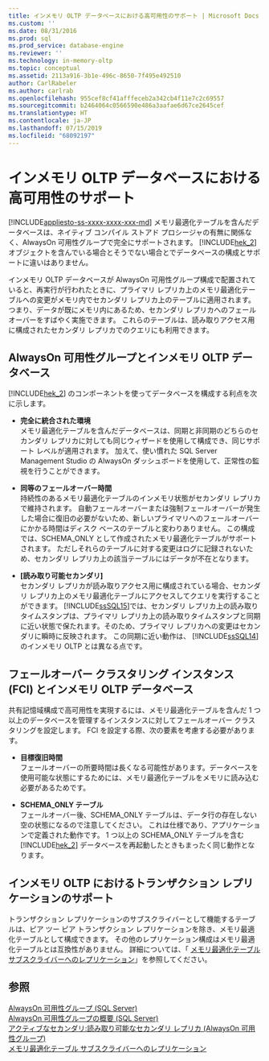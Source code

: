 ```yaml
---
title: インメモリ OLTP データベースにおける高可用性のサポート | Microsoft Docs
ms.custom: ''
ms.date: 08/31/2016
ms.prod: sql
ms.prod_service: database-engine
ms.reviewer: ''
ms.technology: in-memory-oltp
ms.topic: conceptual
ms.assetid: 2113a916-3b1e-496c-8650-7f495e492510
author: CarlRabeler
ms.author: carlrab
ms.openlocfilehash: 955cef8cf41afffeceb2a342cb4f11e7c2c69557
ms.sourcegitcommit: b2464064c0566590e486a3aafae6d67ce2645cef
ms.translationtype: HT
ms.contentlocale: ja-JP
ms.lasthandoff: 07/15/2019
ms.locfileid: "68092197"
---
```

# <a name="high-availability-support-for-in-memory-oltp-databases"></a>インメモリ OLTP データベースにおける高可用性のサポート
[!INCLUDE[appliesto-ss-xxxx-xxxx-xxx-md](../../includes/appliesto-ss-xxxx-xxxx-xxx-md.md)]
  メモリ最適化テーブルを含んだデータベースは、ネイティブ コンパイル ストアド プロシージャの有無に関係なく、AlwaysOn 可用性グループで完全にサポートされます。  [!INCLUDE[hek_2](../../includes/hek-2-md.md)] オブジェクトを含んでいる場合とそうでない場合とでデータベースの構成とサポートに違いはありません。  
  
 インメモリ OLTP データベースが AlwaysOn 可用性グループ構成で配置されていると、再実行が行われたときに、プライマリ レプリカ上のメモリ最適化テーブルへの変更がメモリ内でセカンダリ レプリカ上のテーブルに適用されます。 つまり、データが既にメモリ内にあるため、セカンダリ レプリカへのフェールオーバーをすばやく実施できます。 これらのテーブルは、読み取りアクセス用に構成されたセカンダリ レプリカでのクエリにも利用できます。  
  
## <a name="always-on-availability-groups-and-in-memory-oltp-databases"></a>AlwaysOn 可用性グループとインメモリ OLTP データベース  
 [!INCLUDE[hek_2](../../includes/hek-2-md.md)] のコンポーネントを使ってデータベースを構成する利点を次に示します。  
  
-   **完全に統合された環境**   
    メモリ最適化テーブルを含んだデータベースは、同期と非同期のどちらのセカンダリ レプリカに対しても同じウィザードを使用して構成でき、同じサポート レベルが適用されます。 加えて、使い慣れた SQL Server Management Studio の AlwaysOn ダッシュボードを使用して、正常性の監視を行うことができます。  
  
-   **同等のフェールオーバー時間**   
    持続性のあるメモリ最適化テーブルのインメモリ状態がセカンダリ レプリカで維持されます。 自動フェールオーバーまたは強制フェールオーバーが発生した場合に復旧の必要がないため、新しいプライマリへのフェールオーバーにかかる時間はディスク ベースのテーブルと変わりありません。 この構成では、SCHEMA_ONLY として作成されたメモリ最適化テーブルがサポートされます。 ただしそれらのテーブルに対する変更はログに記録されないため、セカンダリ レプリカ上の該当テーブルにはデータが不在となります。  
  
-   **[読み取り可能セカンダリ]**    
    セカンダリ レプリカが読み取りアクセス用に構成されている場合、セカンダリ レプリカ上のメモリ最適化テーブルにアクセスしてクエリを実行することができます。 [!INCLUDE[ssSQL15](../../includes/sssql15-md.md)]では、セカンダリ レプリカ上の読み取りタイムスタンプは、プライマリ レプリカ上の読み取りタイムスタンプと同期に近い状態で保たれます。そのため、プライマリ レプリカへの変更はセカンダリに瞬時に反映されます。 この同期に近い動作は、 [!INCLUDE[ssSQL14](../../includes/sssql14-md.md)] のインメモリ OLTP とは異なる点です。  
  
## <a name="failover-clustering-instance-fci-and-in-memory-oltp-databases"></a>フェールオーバー クラスタリング インスタンス (FCI) とインメモリ OLTP データベース  
 共有記憶域構成で高可用性を実現するには、メモリ最適化テーブルを含んだ 1 つ以上のデータベースを管理するインスタンスに対してフェールオーバー クラスタリングを設定します。 FCI を設定する際、次の要素を考慮する必要があります。  
  
-   **目標復旧時間**   
    フェールオーバーの所要時間は長くなる可能性があります。データベースを使用可能な状態にするためには、メモリ最適化テーブルをメモリに読み込む必要があるためです。  
  
-   **SCHEMA_ONLY テーブル**   
    フェールオーバー後、SCHEMA_ONLY テーブルは、データ行の存在しない空の状態になるので注意してください。 これは仕様であり、アプリケーションで定義された動作です。 1 つ以上の SCHEMA_ONLY テーブルを含む [!INCLUDE[hek_2](../../includes/hek-2-md.md)] データベースを再起動したときもまったく同じ動作となります。  
  
## <a name="support-for-transaction-replication-in-in-memory-oltp"></a>インメモリ OLTP におけるトランザクション レプリケーションのサポート  
 トランザクション レプリケーションのサブスクライバーとして機能するテーブルは、ピア ツー ピア トランザクション レプリケーションを除き、メモリ最適化テーブルとして構成できます。 その他のレプリケーション構成はメモリ最適化テーブルとは互換性がありません。  詳細については、「 [メモリ最適化テーブル サブスクライバーへのレプリケーション](../../relational-databases/replication/replication-to-memory-optimized-table-subscribers.md)」を参照してください。  
  
## <a name="see-also"></a>参照  
 [AlwaysOn 可用性グループ (SQL Server)](../../database-engine/availability-groups/windows/always-on-availability-groups-sql-server.md)   
 [AlwaysOn 可用性グループの概要 &#40;SQL Server&#41;](../../database-engine/availability-groups/windows/overview-of-always-on-availability-groups-sql-server.md)   
 [アクティブなセカンダリ:読み取り可能なセカンダリ レプリカ (AlwaysOn 可用性グループ)](../../database-engine/availability-groups/windows/active-secondaries-readable-secondary-replicas-always-on-availability-groups.md)   
 [メモリ最適化テーブル サブスクライバーへのレプリケーション](../../relational-databases/replication/replication-to-memory-optimized-table-subscribers.md)  
  
  
